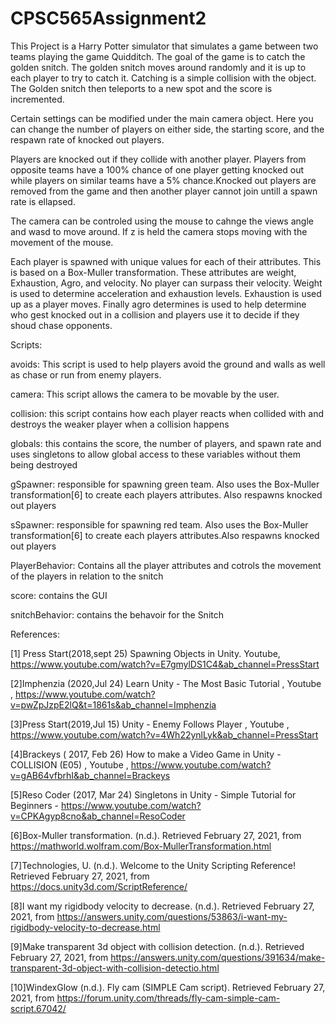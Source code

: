 # CPSC565Assignment2

This Project is a Harry Potter simulator that simulates a game between two teams playing the game Quidditch. The goal of the game is to catch the golden snitch. The golden snitch moves around randomly and it is up to each player to try to catch it. Catching is a simple collision with the object. The Golden snitch then teleports to a new spot and the score is incremented.

Certain settings can be modified under the main camera object. Here you can change the number of players on either side, the starting score, and the respawn rate of knocked out players.

Players are knocked out if they collide with another player. Players from opposite teams have a 100% chance of one player getting knocked out while players on similar teams have a 5% chance.Knocked out players are removed from the game and then another player cannot join untill a spawn rate is ellapsed.

The camera can be controled using the mouse to cahnge the views angle and wasd to move around. If z is held the camera stops moving with the movement of the mouse.

Each player is spawned with unique values for each of their attributes. This is based on a Box-Muller transformation. These attributes are weight, Exhaustion, Agro, and velocity. No player can surpass their velocity. Weight is used to determine acceleration and exhaustion levels. Exhaustion is used up as a player moves. Finally agro determines is used to help determine who gest knocked out in a collision and players use it to decide if they shoud chase opponents.

Scripts:

avoids: This script is used to help players avoid the ground and walls as well as chase or run from enemy players.

camera: This script allows the camera to be movable by the user.

collision: this script contains how each player reacts when collided with and destroys the weaker player when a collision happens

globals: this contains the score, the number of players, and spawn rate and uses singletons to allow global access to these variables without them being destroyed

gSpawner: responsible for spawning green team. Also uses the Box-Muller transformation[6] to create each players attributes. Also respawns knocked out players

sSpawner: responsible for spawning red team. Also uses the Box-Muller transformation[6] to create each players attributes.Also respawns knocked out players

PlayerBehavior: Contains all the player attributes and cotrols the movement of the players in relation to the snitch

score: contains the GUI

snitchBehavior: contains the behavoir for the Snitch


References:

[1] Press Start(2018,sept 25) Spawning Objects in Unity. Youtube, https://www.youtube.com/watch?v=E7gmylDS1C4&ab_channel=PressStart

[2]Imphenzia (2020,Jul 24) Learn Unity - The Most Basic Tutorial , Youtube , https://www.youtube.com/watch?v=pwZpJzpE2lQ&t=1861s&ab_channel=Imphenzia

[3]Press Start(2019,Jul 15) Unity - Enemy Follows Player , Youtube , https://www.youtube.com/watch?v=4Wh22ynlLyk&ab_channel=PressStart

[4]Brackeys ( 2017, Feb 26) How to make a Video Game in Unity - COLLISION (E05) , Youtube , https://www.youtube.com/watch?v=gAB64vfbrhI&ab_channel=Brackeys

[5]Reso Coder (2017, Mar 24) Singletons in Unity - Simple Tutorial for Beginners - https://www.youtube.com/watch?v=CPKAgyp8cno&ab_channel=ResoCoder

[6]Box-Muller transformation. (n.d.). Retrieved February 27, 2021, from https://mathworld.wolfram.com/Box-MullerTransformation.html

[7]Technologies, U. (n.d.). Welcome to the Unity Scripting Reference! Retrieved February 27, 2021, from https://docs.unity3d.com/ScriptReference/

[8]I want my rigidbody velocity to decrease. (n.d.). Retrieved February 27, 2021, from https://answers.unity.com/questions/53863/i-want-my-rigidbody-velocity-to-decrease.html

[9]Make transparent 3d object with collision detection. (n.d.). Retrieved February 27, 2021, from https://answers.unity.com/questions/391634/make-transparent-3d-object-with-collision-detectio.html

[10]WindexGlow (n.d.). Fly cam (SIMPLE Cam script). Retrieved February 27, 2021, from https://forum.unity.com/threads/fly-cam-simple-cam-script.67042/
